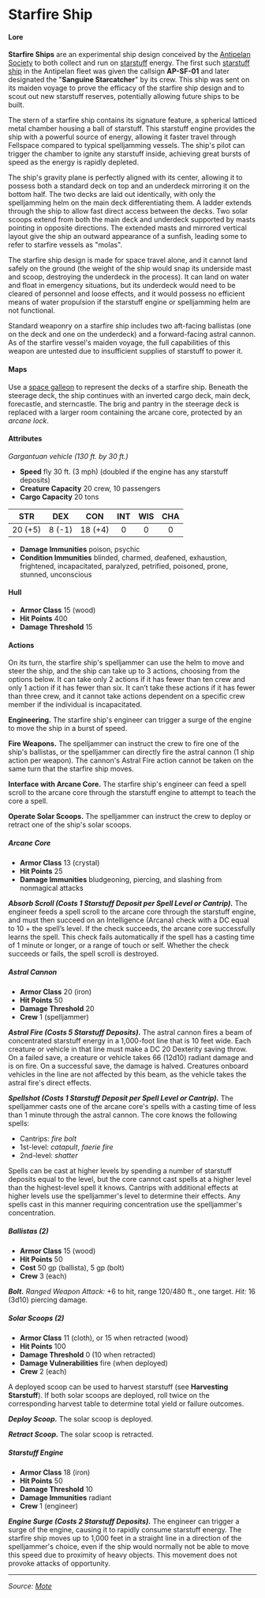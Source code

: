# Starfire Ship

#### Lore

**Starfire Ships** are an experimental ship design conceived by the [Antipelan Society](https://github.com/mpanighetti/dnd5e-mote/tree/main/organizations/antipelan-society) to both collect and run on [starstuff](https://github.com/mpanighetti/dnd5e-mote/tree/main/lore/starstuff) energy. The first such [starstuff ship](https://github.com/mpanighetti/dnd5e-mote/tree/main/technology/starstuff-ships) in the Antipelan fleet was given the callsign **AP-SF-01** and later designated the "**Sanguine Starcatcher**" by its crew. This ship was sent on its maiden voyage to prove the efficacy of the starfire ship design and to scout out new starstuff reserves, potentially allowing future ships to be built.

The stern of a starfire ship contains its signature feature, a spherical latticed metal chamber housing a ball of starstuff. This starstuff engine provides the ship with a powerful source of energy, allowing it faster travel through Fellspace compared to typical spelljamming vessels. The ship's pilot can trigger the chamber to ignite any starstuff inside, achieving great bursts of speed as the energy is rapidly depleted.

The ship's gravity plane is perfectly aligned with its center, allowing it to possess both a standard deck on top and an underdeck mirroring it on the bottom half. The two decks are laid out identically, with only the spelljamming helm on the main deck differentiating them. A ladder extends through the ship to allow fast direct access between the decks. Two solar scoops extend from both the main deck and underdeck supported by masts pointing in opposite directions. The extended masts and mirrored vertical layout give the ship an outward appearance of a sunfish, leading some to refer to starfire vessels as "molas".

The starfire ship design is made for space travel alone, and it cannot land safely on the ground (the weight of the ship would snap its underside mast and scoop, destroying the underdeck in the process). It can land on water and float in emergency situations, but its underdeck would need to be cleared of personnel and loose effects, and it would possess no efficient means of water propulsion if the starstuff engine or spelljamming helm are not functional.

Standard weaponry on a starfire ship includes two aft-facing ballistas (one on the deck and one on the underdeck) and a forward-facing astral cannon. As of the starfire vessel's maiden voyage, the full capabilities of this weapon are untested due to insufficient supplies of starstuff to power it.

#### Maps

Use a [space galleon](https://www.dndbeyond.com/sources/sais/aag/astral-adventuring#SpaceGalleon) to represent the decks of a starfire ship. Beneath the steerage deck, the ship continues with an inverted cargo deck, main deck, forecastle, and sterncastle. The brig and pantry in the steerage deck is replaced with a larger room containing the arcane core, protected by an _arcane lock_.

#### Attributes

_Gargantuan vehicle (130 ft. by 30 ft.)_

- **Speed** fly 30 ft. (3 mph) (doubled if the engine has any starstuff deposits)
- **Creature Capacity** 20 crew, 10 passengers
- **Cargo Capacity** 20 tons

|  STR  |  DEX  |  CON  |  INT  |  WIS  |  CHA  |
|:-----:|:-----:|:-----:|:-----:|:-----:|:-----:|
|20 (+5)|8 (-1) |18 (+4)|0|0|0|

- **Damage Immunities** poison, psychic
- **Condition Immunities** blinded, charmed, deafened, exhaustion, frightened, incapacitated, paralyzed, petrified, poisoned, prone, stunned, unconscious

#### Hull

- **Armor Class** 15 (wood)
- **Hit Points** 400
- **Damage Threshold** 15

#### Actions

On its turn, the starfire ship's spelljammer can use the helm to move and steer the ship, and the ship can take up to 3 actions, choosing from the options below.  It can take only 2 actions if it has fewer than ten crew and only 1 action if it has fewer than six. It can’t take these actions if it has fewer than three crew, and it cannot take actions dependent on a specific crew member if the individual is incapacitated.

**Engineering.** The starfire ship's engineer can trigger a surge of the engine to move the ship in a burst of speed.

**Fire Weapons.** The spelljammer can instruct the crew to fire one of the ship's ballistas, or the spelljammer can directly fire the astral cannon (1 ship action per weapon). The cannon's Astral Fire action cannot be taken on the same turn that the starfire ship moves.

**Interface with Arcane Core.** The starfire ship's engineer can feed a spell scroll to the arcane core through the starstuff engine to attempt to teach the core a spell.

**Operate Solar Scoops.** The spelljammer can instruct the crew to deploy or retract one of the ship's solar scoops.

##### Arcane Core

- **Armor Class** 13 (crystal)
- **Hit Points** 25
- **Damage Immunities** bludgeoning, piercing, and slashing from nonmagical attacks

_**Absorb Scroll (Costs 1 Starstuff Deposit per Spell Level or Cantrip).**_ The engineer feeds a spell scroll to the arcane core through the starstuff engine, and must then succeed on an Intelligence (Arcana) check with a DC equal to 10 + the spell’s level. If the check succeeds, the arcane core successfully learns the spell. This check fails automatically if the spell has a casting time of 1 minute or longer, or a range of touch or self. Whether the check succeeds or fails, the spell scroll is destroyed.

##### Astral Cannon

- **Armor Class** 20 (iron)
- **Hit Points** 50
- **Damage Threshold** 20
- **Crew** 1 (spelljammer)

_**Astral Fire (Costs 5 Starstuff Deposits).**_ The astral cannon fires a beam of concentrated starstuff energy in a 1,000-foot line that is 10 feet wide. Each creature or vehicle in that line must make a DC 20 Dexterity saving throw. On a failed save, a creature or vehicle takes 66 (12d10) radiant damage and is on fire. On a successful save, the damage is halved. Creatures onboard vehicles in the line are not affected by this beam, as the vehicle takes the astral fire's direct effects.

_**Spellshot (Costs 1 Starstuff Deposit per Spell Level or Cantrip).**_ The spelljammer casts one of the arcane core's spells with a casting time of less than 1 minute through the astral cannon. The core knows the following spells:

- Cantrips: _fire bolt_
- 1st-level: _catapult_, _faerie fire_
- 2nd-level: _shatter_

Spells can be cast at higher levels by spending a number of starstuff deposits equal to the level, but the core cannot cast spells at a higher level than the highest-level spell it knows. Cantrips with additional effects at higher levels use the spelljammer's level to determine their effects. Any spells cast in this manner requiring concentration use the spelljammer's concentration.

##### Ballistas (2)

- **Armor Class** 15 (wood)
- **Hit Points** 50
- **Cost** 50 gp (ballista), 5 gp (bolt)
- **Crew** 3 (each)

_**Bolt.** Ranged Weapon Attack:_ +6 to hit, range 120/480 ft., one target. _Hit:_ 16 (3d10) piercing damage.

##### Solar Scoops (2)

- **Armor Class** 11 (cloth), or 15 when retracted (wood)
- **Hit Points** 100
- **Damage Threshold** 0 (10 when retracted)
- **Damage Vulnerabilities** fire (when deployed)
- **Crew** 2 (each)

A deployed scoop can be used to harvest starstuff (see **Harvesting Starstuff**). If both solar scoops are deployed, roll twice on the corresponding harvest table to determine total yield or failure outcomes.

_**Deploy Scoop.**_ The solar scoop is deployed.

_**Retract Scoop.**_ The solar scoop is retracted.

##### Starstuff Engine

- **Armor Class** 18 (iron)
- **Hit Points** 50
- **Damage Threshold** 10
- **Damage Immunities** radiant
- **Crew** 1 (engineer)

_**Engine Surge (Costs 2 Starstuff Deposits).**_ The engineer can trigger a surge of the engine, causing it to rapidly consume starstuff energy. The starfire ship moves up to 1,000 feet in a straight line in a direction of the spelljammer's choice, even if the ship would normally not be able to move this speed due to proximity of heavy objects. This movement does not provoke attacks of opportunity.

---

_Source: [Mote](https://github.com/mpanighetti/dnd5e-mote)_
